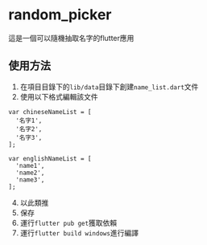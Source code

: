 # random_picker

這是一個可以隨機抽取名字的flutter應用

## 使用方法

1. 在項目目錄下的`lib/data`目錄下創建`name_list.dart`文件
2. 使用以下格式編輯該文件
```
var chineseNameList = [
  '名字1',
  '名字2',
  '名字3',
];

var englishNameList = [
  'name1',
  'name2',
  'name3',
];
```
4. 以此類推
5. 保存
6. 運行`flutter pub get`獲取依賴
7. 運行`flutter build windows`進行編譯